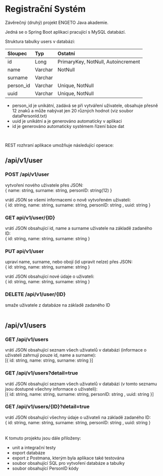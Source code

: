 # Registrační Systém

Závěrečný (druhý) projekt ENGETO Java akademie.

Jedná se o Spring Boot aplikaci pracující s MySQL databází.

Struktura tabulky users v databázi:

| Sloupec    | Typ      | Ostatní                            |
| :--------- | :------- | :--------------------------------- |
| id         | Long     | PrimaryKey, NotNull, Autoincrement |
| name       | Varchar  | NotNull                            |
| surname    | Varchar  |                                    |
| person_id  | Varchar  | Unique, NotNull                    |
| uuid       | Varchar  | Unique, NotNull                    |

* person_id je unikátní, zadává se při vytváření uživatele, obsahuje přesně 12 znaků a může nabývat jen 20 různých hodnot (viz soubor dataPersonId.txt)
* uuid je unikátní a je generováno automaticky v aplikaci
* id je generováno automaticky systémem řízení báze dat

<br />

REST rozhraní aplikace umožňuje následující operace:

## /api/v1/user

### POST /api/v1/user
vytvoření nového uživatele přes JSON:\
{ name: string, surname: string, personID: string(12) }

vrátí JSON se všemi informacemi o nově vytvořeném uživateli:\
{ id: string, name: string, surname: string, personID: string , uuid: string }

### GET api/v1/user/{ID}
vrátí JSON obsahující id, name a surname uživatele na základě zadaného ID:\
{ id: string, name: string, surname: string }

### PUT api/v1/user
upraví name, surname, nebo obojí (id upravit nelze) přes JSON:\
{ id: string, name: string, surname: string }

vrátí JSON obsahující nové údaje o uživateli:\
{ id: string, name: string, surname: string }

### DELETE /api/v1/user/{ID}
smaže uživatele z databáze na základě zadaného ID
<br />
<br />
## /api/v1/users

### GET /api/v1/users
vrátí JSON obsahující seznam všech uživatelů v databázi (informace o uživateli zahrnují pouze id, name a surname):\
[{ id: string, name: string, surname: string }]

### GET /api/v1/users?detail=true
vrátí JSON obsahující seznam všech uživatelů v databázi (v tomto seznamu jsou dostupné všechny informace o uživateli):\
[{ id: string, name: string, surname: string, personID: string , uuid: string }]

### GET /api/v1/users/{ID}?detail=true
vrátí JSON obsahující všechny údaje o uživateli na základě zadaného ID:\
{ id: string, name: string, surname: string, personID: string , uuid: string }
<br />
<br />
<br />
K tomuto projektu jsou dále přiloženy:
* unit a integrační testy
* export databáze
* export z Postmana, kterým byla aplikace také testována
* soubor obsahující SQL pro vytvoření databáze a tabulky
* soubor obsahující PersonID kódy
